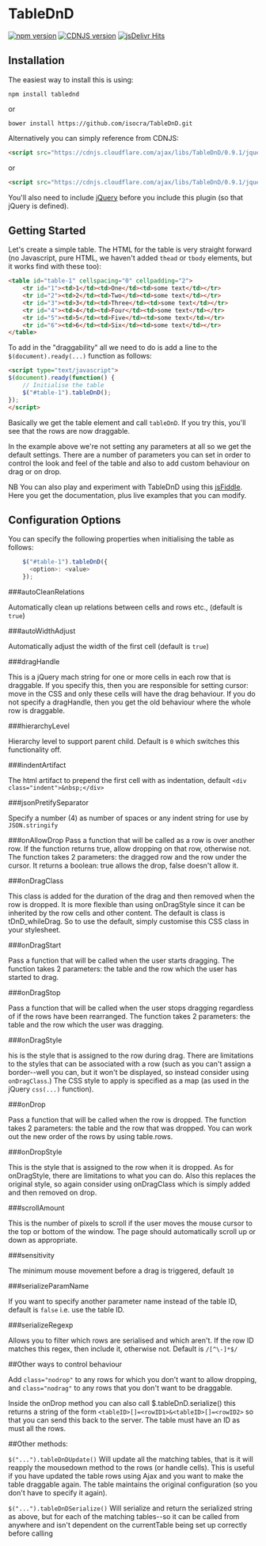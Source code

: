 # TableDnD
[![npm version](https://badge.fury.io/js/TableDnD.svg)](https://badge.fury.io/js/TableDnD)
[![CDNJS version](https://img.shields.io/cdnjs/v/TableDnD.svg)](https://cdnjs.com/libraries/TableDnD)
[![jsDelivr Hits](https://data.jsdelivr.com/v1/package/gh/isocra/TableDnD/badge?style=rounded)](https://www.jsdelivr.com/package/gh/isocra/TableDnD)

## Installation

The easiest way to install this is using:
```
npm install tablednd
```
or
```
bower install https://github.com/isocra/TableDnD.git
```
Alternatively you can simply reference from CDNJS:
```html
<script src="https://cdnjs.cloudflare.com/ajax/libs/TableDnD/0.9.1/jquery.tablednd.js" integrity="sha256-d3rtug+Hg1GZPB7Y/yTcRixO/wlI78+2m08tosoRn7A=" crossorigin="anonymous"></script>
```
or
```html
<script src="https://cdnjs.cloudflare.com/ajax/libs/TableDnD/0.9.1/jquery.tablednd.js" integrity="sha256-d3rtug+Hg1GZPB7Y/yTcRixO/wlI78+2m08tosoRn7A=" crossorigin="anonymous"></script>
```
You'll also need to include [jQuery](https://jquery.com) before you include this plugin (so that jQuery is defined).

## Getting Started

Let's create a simple table. The HTML for the table is very straight forward (no Javascript, pure HTML, we haven't added `thead` or `tbody` elements, but it works find with these too):

```html
<table id="table-1" cellspacing="0" cellpadding="2">
    <tr id="1"><td>1</td><td>One</td><td>some text</td></tr>
    <tr id="2"><td>2</td><td>Two</td><td>some text</td></tr>
    <tr id="3"><td>3</td><td>Three</td><td>some text</td></tr>
    <tr id="4"><td>4</td><td>Four</td><td>some text</td></tr>
    <tr id="5"><td>5</td><td>Five</td><td>some text</td></tr>
    <tr id="6"><td>6</td><td>Six</td><td>some text</td></tr>
</table>
```
To add in the "draggability" all we need to do is add a line to the `$(document).ready(...)` function as follows:
```html
<script type="text/javascript">
$(document).ready(function() {
    // Initialise the table
    $("#table-1").tableDnD();
});
</script>
```
Basically we get the table element and call `tableDnD`. If you try this, you'll see that the rows are now draggable.

In the example above we're not setting any parameters at all so we get the default settings. There are a number of parameters you can set in order to control the look and feel of the table and also to add custom behaviour on drag or on drop. 

NB You can also play and experiment with TableDnD using this [jsFiddle](http://jsfiddle.net/DenisHo/dxpLrcd9/embedded/result/). Here you get the documentation, plus live examples that you can modify.

## Configuration Options

You can specify the following properties when initialising the table as follows:
```javascript
    $("#table-1").tableDnD({
      <option>: <value>
    });
```

###autoCleanRelations

Automatically clean up relations between cells and rows etc., (default is `true`)

###autoWidthAdjust

Automatically adjust the width of the first cell (default is `true`)

###dragHandle

This is a jQuery mach string for one or more cells in each row that is draggable. If you
specify this, then you are responsible for setting cursor: move in the CSS and only these cells
will have the drag behaviour. If you do not specify a dragHandle, then you get the old behaviour where
the whole row is draggable.

###hierarchyLevel

Hierarchy level to support parent child. Default is `0` which switches this functionality off.

###indentArtifact

The html artifact to prepend the first cell with as indentation, default `<div class="indent">&nbsp;</div>`

###jsonPretifySeparator

Specify a number (4) as number of spaces or any indent string for use by `JSON.stringify`

###onAllowDrop
Pass a function that will be called as a row is over another row. If the function returns true, allow
dropping on that row, otherwise not. The function takes 2 parameters: the dragged row and the row under
the cursor. It returns a boolean: true allows the drop, false doesn't allow it.

###onDragClass

This class is added for the duration of the drag and then removed when the row is dropped. It is more
flexible than using onDragStyle since it can be inherited by the row cells and other content. The default
is class is tDnD_whileDrag. So to use the default, simply customise this CSS class in your
stylesheet.

###onDragStart

Pass a function that will be called when the user starts dragging. The function takes 2 parameters: the
table and the row which the user has started to drag.

###onDragStop

Pass a function that will be called when the user stops dragging regardless of if the rows have been
rearranged. The function takes 2 parameters: the table and the row which the user was dragging.

###onDragStyle

his is the style that is assigned to the row during drag. There are limitations to the styles that can be
associated with a row (such as you can't assign a border--well you can, but it won't be
displayed, so instead consider using `onDragClass`.) The CSS style to apply is specified as
a map (as used in the jQuery `css(...)` function).
 
###onDrop

Pass a function that will be called when the row is dropped. The function takes 2 parameters: the table
and the row that was dropped. You can work out the new order of the rows by using
table.rows.

###onDropStyle

This is the style that is assigned to the row when it is dropped. As for onDragStyle, there are limitations
to what you can do. Also this replaces the original style, so again consider using onDragClass which
is simply added and then removed on drop.
 
###scrollAmount

This is the number of pixels to scroll if the user moves the mouse cursor to the top or bottom of the
window. The page should automatically scroll up or down as appropriate.

###sensitivity

The minimum mouse movement before a drag is triggered, default `10`

###serializeParamName

If you want to specify another parameter name instead of the table ID, default is `false` i.e. use the table ID.

###serializeRegexp

Allows you to filter which rows are serialised and which aren't. If the row ID matches this regex, then include it,
otherwise not. Default is `/[^\-]*$/`

##Other ways to control behaviour

Add `class="nodrop"` to any rows for which you don't want to allow dropping, and `class="nodrag"` to any rows
that you don't want to be draggable.

Inside the onDrop method you can also call $.tableDnD.serialize() this returns a string of the form
`<tableID>[]=<rowID1>&<tableID>[]=<rowID2>` so that you can send this back to the server. The table must have
an ID as must all the rows.

 
##Other methods:

`$("...").tableDnDUpdate()`
Will update all the matching tables, that is it will reapply the mousedown method to the rows (or handle cells).
This is useful if you have updated the table rows using Ajax and you want to make the table draggable again.
The table maintains the original configuration (so you don't have to specify it again).

`$("...").tableDnDSerialize()`
Will serialize and return the serialized string as above, but for each of the matching tables--so it can be
called from anywhere and isn't dependent on the currentTable being set up correctly before calling
